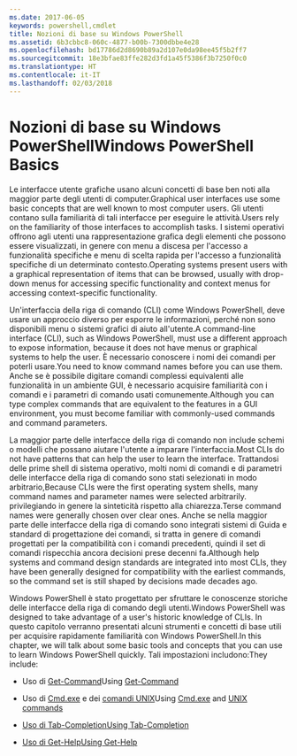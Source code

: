 ```yaml
---
ms.date: 2017-06-05
keywords: powershell,cmdlet
title: Nozioni di base su Windows PowerShell
ms.assetid: 6b3cbbc8-060c-4877-b00b-7300dbbe4e28
ms.openlocfilehash: bd17786d2d8690b89a2d107e0da98ee45f5b2ff7
ms.sourcegitcommit: 18e3bfae83ffe282d3fd1a45f5386f3b7250f0c0
ms.translationtype: HT
ms.contentlocale: it-IT
ms.lasthandoff: 02/03/2018
---
```

# <a name="windows-powershell-basics"></a><span data-ttu-id="8c304-103">Nozioni di base su Windows PowerShell</span><span class="sxs-lookup"><span data-stu-id="8c304-103">Windows PowerShell Basics</span></span>
<span data-ttu-id="8c304-104">Le interfacce utente grafiche usano alcuni concetti di base ben noti alla maggior parte degli utenti di computer.</span><span class="sxs-lookup"><span data-stu-id="8c304-104">Graphical user interfaces use some basic concepts that are well known to most computer users.</span></span> <span data-ttu-id="8c304-105">Gli utenti contano sulla familiarità di tali interfacce per eseguire le attività.</span><span class="sxs-lookup"><span data-stu-id="8c304-105">Users rely on the familiarity of those interfaces to accomplish tasks.</span></span> <span data-ttu-id="8c304-106">I sistemi operativi offrono agli utenti una rappresentazione grafica degli elementi che possono essere visualizzati, in genere con menu a discesa per l'accesso a funzionalità specifiche e menu di scelta rapida per l'accesso a funzionalità specifiche di un determinato contesto.</span><span class="sxs-lookup"><span data-stu-id="8c304-106">Operating systems present users with a graphical representation of items that can be browsed, usually with drop-down menus for accessing specific functionality and context menus for accessing context-specific functionality.</span></span>

<span data-ttu-id="8c304-107">Un'interfaccia della riga di comando (CLI) come Windows PowerShell, deve usare un approccio diverso per esporre le informazioni, perché non sono disponibili menu o sistemi grafici di aiuto all'utente.</span><span class="sxs-lookup"><span data-stu-id="8c304-107">A command-line interface (CLI), such as Windows PowerShell, must use a different approach to expose information, because it does not have menus or graphical systems to help the user.</span></span> <span data-ttu-id="8c304-108">È necessario conoscere i nomi dei comandi per poterli usare.</span><span class="sxs-lookup"><span data-stu-id="8c304-108">You need to know command names before you can use them.</span></span> <span data-ttu-id="8c304-109">Anche se è possibile digitare comandi complessi equivalenti alle funzionalità in un ambiente GUI, è necessario acquisire familiarità con i comandi e i parametri di comando usati comunemente.</span><span class="sxs-lookup"><span data-stu-id="8c304-109">Although you can type complex commands that are equivalent to the features in a GUI environment, you must become familiar with commonly-used commands and command parameters.</span></span>

<span data-ttu-id="8c304-110">La maggior parte delle interfacce della riga di comando non include schemi o modelli che possano aiutare l'utente a imparare l'interfaccia.</span><span class="sxs-lookup"><span data-stu-id="8c304-110">Most CLIs do not have patterns that can help the user to learn the interface.</span></span> <span data-ttu-id="8c304-111">Trattandosi delle prime shell di sistema operativo, molti nomi di comandi e di parametri delle interfacce della riga di comando sono stati selezionati in modo arbitrario,</span><span class="sxs-lookup"><span data-stu-id="8c304-111">Because CLIs were the first operating system shells, many command names and parameter names were selected arbitrarily.</span></span> <span data-ttu-id="8c304-112">privilegiando in genere la sinteticità rispetto alla chiarezza.</span><span class="sxs-lookup"><span data-stu-id="8c304-112">Terse command names were generally chosen over clear ones.</span></span> <span data-ttu-id="8c304-113">Anche se nella maggior parte delle interfacce della riga di comando sono integrati sistemi di Guida e standard di progettazione dei comandi, si tratta in genere di comandi progettati per la compatibilità con i comandi precedenti, quindi il set di comandi rispecchia ancora decisioni prese decenni fa.</span><span class="sxs-lookup"><span data-stu-id="8c304-113">Although help systems and command design standards are integrated into most CLIs, they have been generally designed for compatibility with the earliest commands, so the command set is still shaped by decisions made decades ago.</span></span>

<span data-ttu-id="8c304-114">Windows PowerShell è stato progettato per sfruttare le conoscenze storiche delle interfacce della riga di comando degli utenti.</span><span class="sxs-lookup"><span data-stu-id="8c304-114">Windows PowerShell was designed to take advantage of a user's historic knowledge of CLIs.</span></span> <span data-ttu-id="8c304-115">In questo capitolo verranno presentati alcuni strumenti e concetti di base utili per acquisire rapidamente familiarità con Windows PowerShell.</span><span class="sxs-lookup"><span data-stu-id="8c304-115">In this chapter, we will talk about some basic tools and concepts that you can use to learn Windows PowerShell quickly.</span></span> <span data-ttu-id="8c304-116">Tali impostazioni includono:</span><span class="sxs-lookup"><span data-stu-id="8c304-116">They include:</span></span>

- <span data-ttu-id="8c304-117">Uso di [Get-Command](/powershell/module/Microsoft.PowerShell.Core/get-command)</span><span class="sxs-lookup"><span data-stu-id="8c304-117">Using [Get-Command](/powershell/module/Microsoft.PowerShell.Core/get-command)</span></span>

- <span data-ttu-id="8c304-118">Uso di [Cmd.exe](/windows-server/administration/windows-commands/cmd) e dei [comandi UNIX](/windows/wsl/reference)</span><span class="sxs-lookup"><span data-stu-id="8c304-118">Using [Cmd.exe](/windows-server/administration/windows-commands/cmd) and [UNIX commands](/windows/wsl/reference)</span></span>

- [<span data-ttu-id="8c304-119">Uso di Tab-Completion</span><span class="sxs-lookup"><span data-stu-id="8c304-119">Using Tab-Completion</span></span>](../../core-powershell/console/using-tab-expansion.md)

- [<span data-ttu-id="8c304-120">Uso di Get-Help</span><span class="sxs-lookup"><span data-stu-id="8c304-120">Using Get-Help</span></span>](./getting-detailed-help-information.md)
